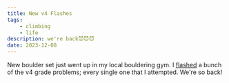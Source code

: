 ```yaml
---
title: New v4 Flashes
tags:
    - climbing
    - life
description: we're back😈😈😈
date: 2023-12-08
---
```

New boulder set just went up in my local bouldering gym. I [flashed](/climbing) a bunch of the v4 grade problems; every single one that I attempted. We're so back!
